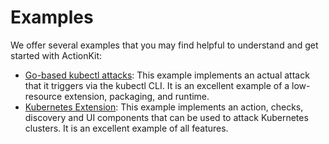 # Examples

We offer several examples that you may find helpful to understand and get started with ActionKit:

- [Go-based kubectl attacks](/examples/go-kubectl): This example implements an actual attack that it triggers via the kubectl CLI. It is an excellent
  example of a low-resource extension, packaging, and runtime.
- [Kubernetes Extension](https://github.com/steadybit/extension-kubernetes): This example implements an action, checks, discovery and UI components that can be used to attack Kubernetes clusters. It is an excellent
  example of all features.